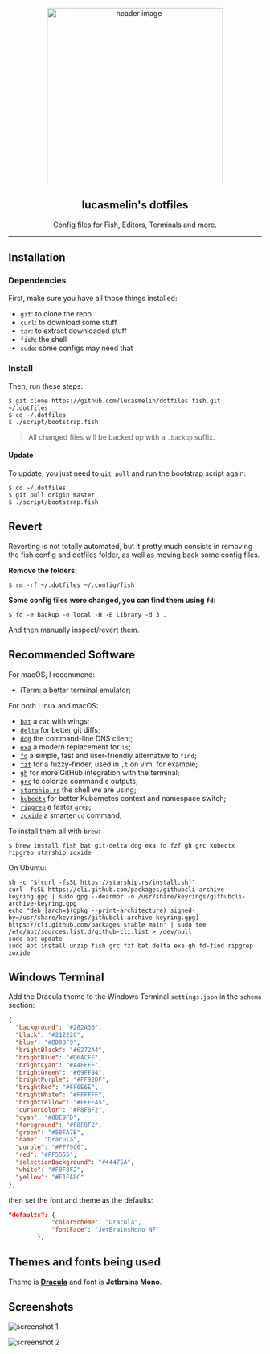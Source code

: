 <p align="center">
  <img alt="header image" src="https://raw.githubusercontent.com/caarlos0/dotfiles.fish/master/docs/header.svg" height="350" />
  <h2 align="center">lucasmelin's dotfiles</h2>
  <p align="center">Config files for Fish, Editors, Terminals and more.</p>
</p>

---

## Installation

### Dependencies

First, make sure you have all those things installed:

- `git`: to clone the repo
- `curl`: to download some stuff
- `tar`: to extract downloaded stuff
- `fish`: the shell
- `sudo`: some configs may need that

### Install

Then, run these steps:

```console
$ git clone https://github.com/lucasmelin/dotfiles.fish.git ~/.dotfiles
$ cd ~/.dotfiles
$ ./script/bootstrap.fish
```

> All changed files will be backed up with a `.backup` suffix.

#### Update

To update, you just need to `git pull` and run the bootstrap script again:

```console
$ cd ~/.dotfiles
$ git pull origin master
$ ./script/bootstrap.fish
```

## Revert

Reverting is not totally automated, but it pretty much consists in removing
the fish config and dotfiles folder, as well as moving back some config files.

**Remove the folders:**

```console
$ rm -rf ~/.dotfiles ~/.config/fish
```

**Some config files were changed, you can find them using `fd`:**

```console
$ fd -e backup -e local -H -E Library -d 3 .
```

And then manually inspect/revert them.

## Recommended Software

For macOS, I recommend:

- iTerm: a better terminal emulator;

For both Linux and macOS:

- [`bat`](https://github.com/sharkdp/bat) a `cat` with wings;
- [`delta`](https://github.com/dandavison/delta) for better git diffs;
- [`dog`](https://dns.lookup.dog) the command-line DNS client;
- [`exa`](https://the.exa.website) a modern replacement for `ls`;
- [`fd`](https://github.com/sharkdp/fd) a simple, fast and user-friendly alternative to `find`;
- [`fzf`](https://github.com/junegunn/fzf) for a fuzzy-finder, used in `,t` on vim, for example;
- [`gh`](https://github.com/cli/cli) for more GitHub integration with the terminal;
- [`grc`](https://github.com/garabik/grc) to colorize command's outputs;
- [`starship.rs`](https://starship.rs) the shell we are using;
- [`kubectx`](https://github.com/ahmetb/kubectx) for better Kubernetes context and namespace switch;
- [`ripgrep`](https://github.com/BurntSushi/ripgrep) a faster `grep`;
- [`zoxide`](https://github.com/ajeetdsouza/zoxide) a smarter `cd` command;

To install them all with `brew`:

```console
$ brew install fish bat git-delta dog exa fd fzf gh grc kubectx ripgrep starship zoxide
```

On Ubuntu:

```console
sh -c "$(curl -fsSL https://starship.rs/install.sh)"
curl -fsSL https://cli.github.com/packages/githubcli-archive-keyring.gpg | sudo gpg --dearmor -o /usr/share/keyrings/githubcli-archive-keyring.gpg
echo "deb [arch=$(dpkg --print-architecture) signed-by=/usr/share/keyrings/githubcli-archive-keyring.gpg] https://cli.github.com/packages stable main" | sudo tee /etc/apt/sources.list.d/github-cli.list > /dev/null
sudo apt update
sudo apt install unzip fish grc fzf bat delta exa gh fd-find ripgrep zoxide
```

## Windows Terminal

Add the Dracula theme to the Windows Terminal `settings.json` in the `schema` section:

```json
{
  "background": "#282A36",
  "black": "#21222C",
  "blue": "#BD93F9",
  "brightBlack": "#6272A4",
  "brightBlue": "#D6ACFF",
  "brightCyan": "#A4FFFF",
  "brightGreen": "#69FF94",
  "brightPurple": "#FF92DF",
  "brightRed": "#FF6E6E",
  "brightWhite": "#FFFFFF",
  "brightYellow": "#FFFFA5",
  "cursorColor": "#F8F8F2",
  "cyan": "#8BE9FD",
  "foreground": "#F8F8F2",
  "green": "#50FA7B",
  "name": "Dracula",
  "purple": "#FF79C6",
  "red": "#FF5555",
  "selectionBackground": "#44475A",
  "white": "#F8F8F2",
  "yellow": "#F1FA8C"
},
```

then set the font and theme as the defaults:

```json
"defaults": {
            "colorScheme": "Dracula",
            "fontFace": "JetBrainsMono NF"
        },
```

## Themes and fonts being used

Theme is **[Dracula](https://draculatheme.com)** and font is **Jetbrains Mono**.

## Screenshots

![screenshot 1][scrn1]

![screenshot 2][scrn2]

[scrn1]: /docs/screenshot1.png
[scrn2]: /docs/screenshot2.png
